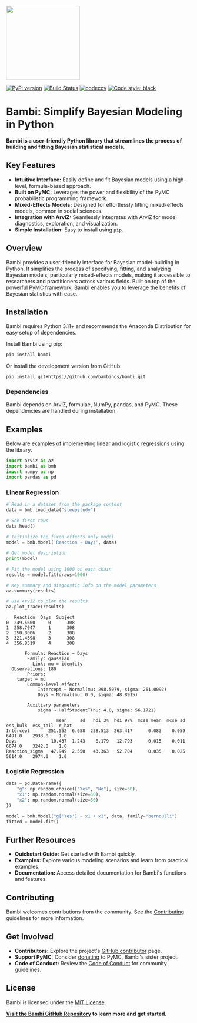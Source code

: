 <img src="https://raw.githubusercontent.com/bambinos/bambi/main/docs/logos/RGB/Bambi_logo.png" width=200>

[![PyPi version](https://badge.fury.io/py/bambi.svg)](https://badge.fury.io/py/bambi)
[![Build Status](https://github.com/bambinos/bambi/actions/workflows/test.yml/badge.svg)](https://github.com/bambinos/bambi/actions/workflows/test.yml)
[![codecov](https://codecov.io/gh/bambinos/bambi/branch/master/graph/badge.svg?token=ZqH0KCLKAE)](https://codecov.io/gh/bambinos/bambi)
[![Code style: black](https://img.shields.io/badge/code%20style-black-000000.svg)](https://github.com/ambv/black)

# Bambi: Simplify Bayesian Modeling in Python

**Bambi is a user-friendly Python library that streamlines the process of building and fitting Bayesian statistical models.**

## Key Features

*   **Intuitive Interface:** Easily define and fit Bayesian models using a high-level, formula-based approach.
*   **Built on PyMC:** Leverages the power and flexibility of the PyMC probabilistic programming framework.
*   **Mixed-Effects Models:** Designed for effortlessly fitting mixed-effects models, common in social sciences.
*   **Integration with ArviZ:** Seamlessly integrates with ArviZ for model diagnostics, exploration, and visualization.
*   **Simple Installation:** Easy to install using `pip`.

## Overview

Bambi provides a user-friendly interface for Bayesian model-building in Python.  It simplifies the process of specifying, fitting, and analyzing Bayesian models, particularly mixed-effects models, making it accessible to researchers and practitioners across various fields. Built on top of the powerful PyMC framework, Bambi enables you to leverage the benefits of Bayesian statistics with ease.

## Installation

Bambi requires Python 3.11+ and recommends the Anaconda Distribution for easy setup of dependencies.

Install Bambi using pip:

```bash
pip install bambi
```

Or install the development version from GitHub:

```bash
pip install git+https://github.com/bambinos/bambi.git
```

### Dependencies

Bambi depends on ArviZ, formulae, NumPy, pandas, and PyMC. These dependencies are handled during installation.

## Examples

Below are examples of implementing linear and logistic regressions using the library.

```python
import arviz as az
import bambi as bmb
import numpy as np
import pandas as pd
```

### Linear Regression

```python
# Read in a dataset from the package content
data = bmb.load_data("sleepstudy")

# See first rows
data.head()
 
# Initialize the fixed effects only model
model = bmb.Model('Reaction ~ Days', data)

# Get model description
print(model)

# Fit the model using 1000 on each chain
results = model.fit(draws=1000)

# Key summary and diagnostic info on the model parameters
az.summary(results)

# Use ArviZ to plot the results
az.plot_trace(results)
```
``` 
   Reaction  Days  Subject
0  249.5600     0      308
1  258.7047     1      308
2  250.8006     2      308
3  321.4398     3      308
4  356.8519     4      308
```
```
       Formula: Reaction ~ Days
        Family: gaussian
          Link: mu = identity
  Observations: 180
        Priors:
    target = mu
        Common-level effects
            Intercept ~ Normal(mu: 298.5079, sigma: 261.0092)
            Days ~ Normal(mu: 0.0, sigma: 48.8915)

        Auxiliary parameters
            sigma ~ HalfStudentT(nu: 4.0, sigma: 56.1721)
```
```
                   mean     sd   hdi_3%  hdi_97%  mcse_mean  mcse_sd  ess_bulk  ess_tail  r_hat
Intercept       251.552  6.658  238.513  263.417      0.083    0.059    6491.0    2933.0    1.0
Days             10.437  1.243    8.179   12.793      0.015    0.011    6674.0    3242.0    1.0
Reaction_sigma   47.949  2.550   43.363   52.704      0.035    0.025    5614.0    2974.0    1.0
```

### Logistic Regression

```python
data = pd.DataFrame({
    "g": np.random.choice(["Yes", "No"], size=50),
    "x1": np.random.normal(size=50),
    "x2": np.random.normal(size=50)
})

model = bmb.Model("g['Yes'] ~ x1 + x2", data, family="bernoulli")
fitted = model.fit()
```

## Further Resources

*   **Quickstart Guide:** Get started with Bambi quickly.
*   **Examples:** Explore various modeling scenarios and learn from practical examples.
*   **Documentation:** Access detailed documentation for Bambi's functions and features.

## Contributing

Bambi welcomes contributions from the community.  See the [Contributing](https://github.com/bambinos/bambi/blob/main/CONTRIBUTING.md) guidelines for more information.

## Get Involved

*   **Contributors:** Explore the project's [GitHub contributor](https://github.com/bambinos/bambi/graphs/contributors) page.
*   **Support PyMC:**  Consider [donating](https://numfocus.org/donate-to-pymc) to PyMC, Bambi's sister project.
*   **Code of Conduct:**  Review the [Code of Conduct](https://github.com/bambinos/bambi/blob/main/CODE_OF_CONDUCT.md) for community guidelines.

## License

Bambi is licensed under the [MIT License](https://github.com/bambinos/bambi/blob/main/LICENSE).

**[Visit the Bambi GitHub Repository](https://github.com/bambinos/bambi) to learn more and get started.**